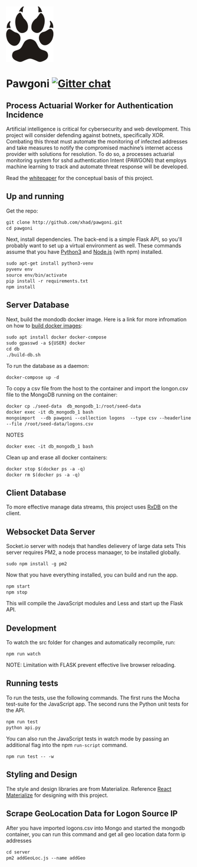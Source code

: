 ![alt text](https://raw.githubusercontent.com/xhad/pawgoni/master/assets/pawgoni.png "Pawgoni")
# Pawgoni [![Gitter chat](https://badges.gitter.im/gitterHQ/services.png)](https://gitter.im/Pawgoni)
## Process Actuarial Worker for Authentication Incidence

Artificial intelligence is critical for cybersecurity and web development. This project will consider defending against botnets, specifically XOR. Combating this threat must automate the monitoring of infected addresses and take measures to notify the compromised machine’s internet access provider with solutions for resolution. To do so, a processes actuarial monitoring system for sshd authentication Intent (PAWGONI) that employs machine learning to track and automate threat response will be developed.

Read the [whitepaper](https://docs.google.com/document/d/135o3CWTkWr71n2ZJ_7tr9LkVNrn_Jhusfm7WVlAoq2g/edit?usp=sharing) for the conceptual basis of this project.
## Up and running

Get the repo:

```
git clone http://github.com/xhad/pawgoni.git
cd pawgoni
```

Next, install dependencies. The back-end is a simple Flask API, so you'll
probably want to set up a virtual environment as well. These commands assume
that you have [Python3](https://www.python.org/downloads/) and
[Node.js](https://nodejs.org/en/) (with npm) installed.

```
sudo apt-get install python3-venv
pyvenv env
source env/bin/activate
pip install -r requirements.txt
npm install
```

## Server Database

Next, build the mondodb docker image. Here is a link for more infromation
on how to [build docker images](https://docs.docker.com/engine/getstarted/step_four/):

```
sudo apt install docker docker-compose
sudo gpasswd -a ${USER} docker
cd db
./build-db.sh
```

To run the database as a daemon:
```
docker-compose up -d
```

To copy a csv file from the host to the container and import the longon.csv file to the MongoDB running on the container:

```
docker cp ./seed-data  db_mongodb_1:/root/seed-data
docker exec -it db_mongodb_1 bash
mongoimport  --db pawgoni --collection logons  --type csv --headerline --file /root/seed-data/logons.csv
```

NOTES
```
docker exec -it db_mongodb_1 bash
```

Clean up and erase all docker containers:

```
docker stop $(docker ps -a -q)
docker rm $(docker ps -a -q)
```

## Client Database

To more effective manage data streams, this project uses [RxDB](https://github.com/pubkey/rxdb) on the client.



## Websocket Data Server

Socket.io server with nodejs that handles delievery of large data sets
This server requires PM2, a node process manaager, to be installed globally.
```
sudo npm install -g pm2
```


Now that you have everything installed, you can build and run the app.

```
npm start
npm stop
```

This will compile the JavaScript modules and Less and start up the Flask API.

## Development

To watch the src folder for changes and automatically recompile, run:
```
npm run watch
```

NOTE: Limitation with FLASK prevent effective live browser reloading.

## Running tests

To run the tests, use the following commands. The first runs the Mocha
test-suite for the JavaScript app. The second runs the Python unit tests for the
API.

```
npm run test
python api.py
```

You can also run the JavaScript tests in watch mode by passing an additional
flag into the npm `run-script` command.

```
npm run test -- -w
```

## Styling and Design

The style and design libraries are from Materialize. Reference [React Materialize](https://react-materialize.github.io/) for designing with this project.

## Scrape GeoLocation Data for Logon Source IP

After you have imported logons.csv into Mongo and started the mongodb container,
you can run this command and get all geo location data form ip addresses

```
cd server
pm2 addGeoLoc.js --name addGeo
```
